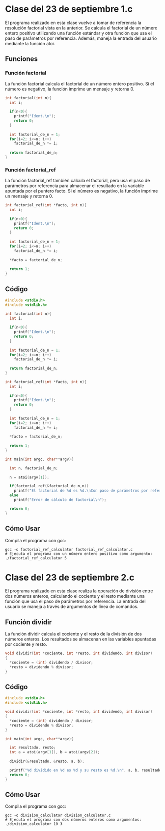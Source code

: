 # Clase del 23 de septiembre 1.c

El programa realizado en esta clase vuelve a tomar de referencia la resolución factorial vista en la anterior. 
Se calcula el factorial de un número entero positivo utilizando una función estándar y otra función que usa el paso de parámetros por referencia. Además, 
maneja la entrada del usuario mediante la función atoi.


## Funciones
### Función factorial
La función factorial calcula el factorial de un número entero positivo. Si el número es negativo, la función imprime un mensaje y retorna 0.

```c
int factorial(int n){
  int i;
  
  if(n<0){
    printf("Ident.\n");
    return 0;
  }
  
  int factorial_de_n = 1;
  for(i=2; i<=n; i++)
    factorial_de_n *= i;
  
  return factorial_de_n;
}
```

### Función factorial_ref
La función factorial_ref también calcula el factorial, 
pero usa el paso de parámetros por referencia para almacenar el resultado en la variable apuntada por el puntero facto. 
Si el número es negativo, la función imprime un mensaje y retorna 0.

```c
int factorial_ref(int *facto, int n){
  int i;
  
  if(n<0){
    printf("Ident.\n");
    return 0;
  }
  
  int factorial_de_n = 1;
  for(i=2; i<=n; i++)
    factorial_de_n *= i;
    
  *facto = factorial_de_n;
  
  return 1;
}
```
## Código 
```c
#include <stdio.h>
#include <stdlib.h>

int factorial(int n){
  int i;
  
  if(n<0){
    printf("Ident.\n");
    return 0;
  }
  
  int factorial_de_n = 1;
  for(i=2; i<=n; i++)
    factorial_de_n *= i;
  
  return factorial_de_n;
}

int factorial_ref(int *facto, int n){
  int i;
  
  if(n<0){
    printf("Ident.\n");
    return 0;
  }
  
  int factorial_de_n = 1;
  for(i=2; i<=n; i++)
    factorial_de_n *= i;
    
  *facto = factorial_de_n;
  
  return 1;
}

int main(int argc, char**argv){

  int n, factorial_de_n;
  
  n = atoi(argv[1]);

  if(factorial_ref(&factorial_de_n,n))
    printf("El factorial de %d es %d.\nCon paso de parámetros por referencia.\n",n,factorial_de_n);
  else
    printf("Error de cálculo de factorial\n");

  return 0;
}
```

## Cómo Usar
Compila el programa con gcc:

```console
gcc -o factorial_ref_calculator factorial_ref_calculator.c
# Ejecuta el programa con un número entero positivo como argumento:
./factorial_ref_calculator 5
```

# Clase del 23 de septiembre 2.c

El programa realizado en esta clase realiza la operación de división entre dos números enteros, 
calculando el cociente y el resto mediante una función que usa el paso de parámetros por referencia. 
La entrada del usuario se maneja a través de argumentos de línea de comandos.

## Función dividir
La función dividir calcula el cociente y el resto de la división de dos números enteros. 
Los resultados se almacenan en las variables apuntadas por cociente y resto.

```c
void dividir(int *cociente, int *resto, int dividendo, int divisor)
{
  *cociente = (int) dividendo / divisor;
  *resto = dividendo % divisor;
}
```

## Código

```c
#include <stdio.h>
#include <stdlib.h>

void dividir(int *cociente, int *resto, int dividendo, int divisor)
{
  *cociente = (int) dividendo / divisor;
  *resto = dividendo % divisor;
}

int main(int argc, char**argv){

  int resultado, resto;
  int a = atoi(argv[1]), b = atoi(argv[2]);
  
  dividir(&resultado, &resto, a, b);

  printf("%d dividido en %d es %d y su resto es %d.\n", a, b, resultado, resto);
  return 0;
}
```

## Cómo Usar
Compila el programa con gcc:

```console
gcc -o division_calculator division_calculator.c
# Ejecuta el programa con dos números enteros como argumentos:
./division_calculator 10 3
```
